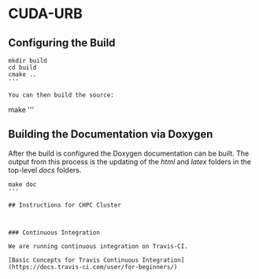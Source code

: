 # CUDA-URB

## Configuring the Build

```
mkdir build
cd build
cmake ..
'''

You can then build the source:

```
make
'''

## Building the Documentation via Doxygen

After the build is configured the Doxygen documentation can be built. The output from this process is the updating of the _html_ and _latex_ folders in the top-level _docs_ folders.

```
make doc
'''

## Instructions for CHPC Cluster



### Continuous Integration

We are running continuous integration on Travis-CI.

[Basic Concepts for Travis Continuous Integration](https://docs.travis-ci.com/user/for-beginners/)


